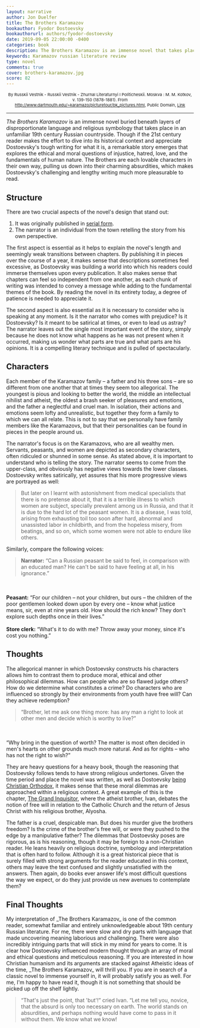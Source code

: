 ```yaml
---
layout: narrative
author: Jon Duelfer
title: The Brothers Karamazov
bookauthor: Fyodor Dostoevsky
bookauthorurl: authors/fyodor-dostoevsky
date: 2019-09-05 22:00:00 -0400
categories: book
description: The Brothers Karamazov is an immense novel that takes place in an unfamiliar 19th century Russian countryside. But if the 21st century reader makes the effort to dive into its historical context and Dostoevsky's tough writing, a remarkable story emerges that explores the ethical and moral questions of injustice, hatred, love, and the fundamentals of human nature.
keywords: Karamazov russian literature review
type: novel
comments: true
cover: brothers-karamazov.jpg
score: 82
---
```

<p style="font-size:11px;text-align:center">By Russkii Vestnik - Russkii Vestnik - Zhurnal Literaturnyi I Politicheskii. Moskva&nbsp;: M. M. Kotkov, v. 139-150 (1878-1881). From <a rel="nofollow" class="external free" href="http://www.dartmouth.edu/~karamazo/picturetour/bk_pictures.html">http://www.dartmouth.edu/~karamazo/picturetour/bk_pictures.html</a>, Public Domain, <a href="https://commons.wikimedia.org/w/index.php?curid=1968989">Link</a></p>
<hr/>

_The Brothers Karamazov_ is an immense novel buried beneath layers of disproportionate language and religious symbology that takes place in an unfamiliar 19th century Russian countryside. Though if the 21st century reader makes the effort to dive into its historical context and appreciate Dostoevsky's tough writing for what it is, a remarkable story emerges that explores the ethical and moral questions of injustice, hatred, love, and the fundamentals of human nature. The Brothers are each lovable characters in their own way, pulling us down into their charming absurdities, which makes Dostoevsky's challenging and lengthy writing much more pleasurable to read.

<h2><strong>Structure</strong></h2>
There are two crucial aspects of the novel's design that stand out:

1. It was originally published in [serial form](https://en.wikipedia.org/wiki/Serial_(publishing)).
2. The narrator is an individual from the town retelling the story from his own perspective.

The first aspect is essential as it helps to explain the novel's length and seemingly weak transitions between chapters. By publishing it in pieces over the course of a year, it makes sense that descriptions sometimes feel excessive, as Dostoevsky was building a world into which his readers could immerse themselves upon every publication. It also makes sense that chapters can feel so independent from one another, as each chunk of writing was intended to convey a message while adding to the fundamental themes of the book. By reading the novel in its entirety today, a degree of patience is needed to appreciate it.

The second aspect is also essential as it is necessary to consider who is speaking at any moment. Is it the narrator who comes with prejudice? Is it Dostoevsky? Is it meant to be satirical at times, or even to lead us astray? The narrator leaves out the single most important event of the story, simply because he does not know what happens as he was not present when it occurred, making us wonder what parts are true and what parts are his opinions. It is a compelling literary technique and is pulled of spectacularly.

<h2><strong>Characters</strong></h2>
Each member of the Karamazov family – a father and his three sons – are so different from one another that at times they seem too allegorical. The youngest is pious and looking to better the world, the middle an intellectual nihilist and atheist, the oldest a brash seeker of pleasures and emotions, and the father a neglectful and cruel man. In isolation, their actions and emotions seem lofty and unrealistic, but together they form a family to which we can all relate. This is not to say that we personally have family members like the Karamazovs, but that their personalities can be found in pieces in the people around us.

The narrator's focus is on the Karamazovs, who are all wealthy men. Servants, peasants, and women are depicted as secondary characters, often ridiculed or shunned in some sense. As stated above, it is important to understand who is telling the story. The narrator seems to come from the upper-class, and obviously has negative views towards the lower classes. Dostoevsky writes satirically, yet assures that his more progressive views are portrayed as well:

> But later on I learnt with astonishment from medical specialists that there is no pretense about it, that it is a terrible illness to which women are subject, specially prevalent among us in Russia, and that it is due to the hard lot of the peasant women. It is a disease, I was told, arising from exhausting toil too soon after hard, abnormal and unassisted labor in childbirth, and from the hopeless misery, from beatings, and so on, which some women were not able to endure like others.

Similarly, compare the following voices:
> <strong>Narrator:</strong> “Can a Russian peasant be said to feel, in comparison with an educated man? He can't be said to have feeling at all, in his ignorance.”
<br/>
<br/>
<strong>Peasant:</strong> “For our children – not your children, but ours – the children of the poor gentlemen looked down upon by every one – know what justice means, sir, even at nine years old. How should the rich know? They don't explore such depths once in their lives.”
<br/>
<br/>
<strong>Store clerk:</strong> “What's it to do with me? Throw away your money, since it's cost you nothing.”

<h2><strong>Thoughts</strong></h2>
The allegorical manner in which Dostoevsky constructs his characters allows him to contrast them to produce moral, ethical and other philosophical dilemmas. How can people who are so flawed judge others? How do we determine what constitutes a crime? Do characters who are influenced so strongly by their environments from youth have free will? Can they achieve redemption?

> “Brother, let me ask one thing more: has any man a right to look at other men and decide which is worthy to live?”
<br/>
<br/>
“Why bring in the question of worth? The matter is most often decided in men's hearts on other grounds much more natural. And as for rights – who has not the right to wish?”

They are heavy questions for a heavy book, though the reasoning that Dostoevsky follows tends to have strong religious undertones. Given the time period and place the novel was written, as well as Dostoevsky [being Christian Orthodox](https://en.wikipedia.org/wiki/Fyodor_Dostoevsky#Religious_beliefs), it makes sense that these moral dilemmas are approached within a religious context. A great example of this is the chapter, [The Grand Inquisitor](https://en.wikipedia.org/wiki/The_Grand_Inquisitor), where the atheist brother, Ivan, debates the notion of free will in relation to the Catholic Church and the return of Jesus Christ with his religious brother, Alyosha.

The father is a cruel, despicable man. But does his murder give the brothers freedom? Is the crime of the brother's free will, or were they pushed to the edge by a manipulative father? The dilemmas that Dostoevsky poses are rigorous, as is his reasoning, though it may be foreign to a non-Christian reader. He leans heavily on religious doctrine, symbology and interpretation that is often hard to follow. Although it is a great historical piece that is surely filled with strong arguments for the reader educated in this context, others may leave the text confused and slightly unsatisfied with the answers. Then again, do books ever answer life's most difficult questions the way we expect, or do they just provide us new avenues to contemplate them?

<h2><strong>Final Thoughts</strong></h2>
My interpretation of _The Brothers Karamazov_ is one of the common reader, somewhat familiar and entirely unknowledgeable about 19th century Russian literature. For me, there were slow and dry parts with language that made uncovering meaning laborious and challenging. There were also incredibly intriguing parts that will stick in my mind for years to come. It is clear how Dostoevsky influenced modern thought through an array of moral and ethical questions and meticulous reasoning. If you are interested in how Christian humanism and its arguments are stacked against Atheistic ideas of the time, _The Brothers Karamazov_ will thrill you. If you are in search of a classic novel to immense yourself in, it will probably satisfy you as well. For me, I'm happy to have read it, though it is not something that should be picked up off the shelf lightly.

> “That's just the point, that 'but'!” cried Ivan. “Let me tell you, novice, that the absurd is only too necessary on earth. The world stands on absurdities, and perhaps nothing would have come to pass in it without them. We know what we know!